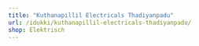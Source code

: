 ```yaml
---
title: "Kuthanapillil Electricals Thadiyanpadu"
url: /idukki/kuthanapillil-electricals-thadiyanpadu/
shop: Elektrisch
---
```

